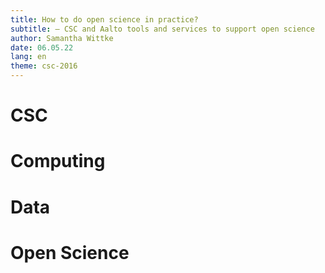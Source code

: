 ```yaml
--- 
title: How to do open science in practice? 
subtitle: – CSC and Aalto tools and services to support open science
author: Samantha Wittke
date: 06.05.22
lang: en
theme: csc-2016
---
```


# CSC

# Computing

# Data

# Open Science

